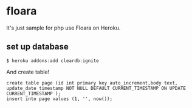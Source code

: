 # floara
It's just sample for php use Floara on Heroku. 

## set up database

```
$ heroku addons:add cleardb:ignite
```
And create table!
```
create table page (id int primary key auto_increment,body text, update_date timestamp NOT NULL DEFAULT CURRENT_TIMESTAMP ON UPDATE CURRENT_TIMESTAMP );
insert into page values (1, '', now());
```